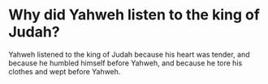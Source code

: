 # Why did Yahweh listen to the king of Judah?

Yahweh listened to the king of Judah because his heart was tender, and because he humbled himself before Yahweh, and because he tore his clothes and wept before Yahweh.
